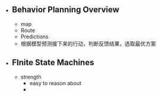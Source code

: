 - ## Behavior Planning Overview
	- map
	- Route
	- Predictions
	- 根据模型预测接下来的行动，判断反馈结果，选取最优方案

- ## FInite State Machines
	- strength
		- easy to  reason about
		- 
<!--stackedit_data:
eyJoaXN0b3J5IjpbNTkwMzkwNjY1LC0xMjQ5MTIxOTUwLC0xNz
gyODM1MTY0XX0=
-->